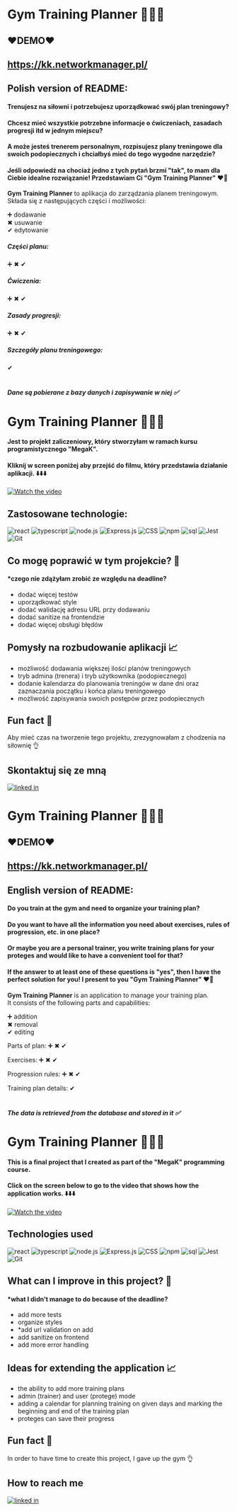 # Gym Training Planner 🏋️‍♀️💪

## ❤️DEMO❤️
## https://kk.networkmanager.pl/

## Polish version of README:

#### Trenujesz na siłowni i potrzebujesz uporządkować swój plan treningowy?
#### Chcesz mieć wszystkie potrzebne informacje o ćwiczeniach, zasadach progresji itd w jednym miejscu?

#### A może jesteś trenerem personalnym, rozpisujesz plany treningowe dla swoich podopiecznych i chciałbyś mieć do tego wygodne narzędzie?

#### Jeśli odpowiedź na chociaż jedno z tych pytań brzmi "tak", to mam dla Ciebie idealne rozwiązanie! Przedstawiam Ci **"Gym Training Planner"** ❤️🤩

**Gym Training Planner** to aplikacja do zarządzania planem treningowym.  
Składa się z następujących części i możliwości:

➕ dodawanie  
️✖ usuwanie  
✔ edytowanie

##### Części planu:
➕
️✖
✔

##### Ćwiczenia:
️➕
️✖
✔

##### Zasady progresji:
➕
️✖
✔

##### Szczegóły planu treningowego:
✔

#
##### Dane są pobierane z bazy danych i zapisywanie w niej ✅

#
# Gym Training Planner 🏋️‍♀️💪

#### Jest to projekt zaliczeniowy, który stworzyłam w ramach kursu programistycznego "MegaK".

#### Kliknij w screen poniżej aby przejść do filmu, który przedstawia działanie aplikacji. ⬇️⬇️⬇️

[![Watch the video](/public/assets/gym-training-planner-preview.png)](https://youtu.be/fUGJYWbEydE)

## Zastosowane technologie:

![react](https://img.shields.io/badge/react%20-%23404d59.svg?logo=react&style=for-the-badge&logoColor=cyan)
![typescript](https://img.shields.io/badge/typescript%20-%23404d59.svg?logo=typescript&style=for-the-badge&logoColor=blue)
![node.js](https://img.shields.io/badge/node.js%20-%23404d59.svg?logo=node.js&style=for-the-badge&logoColor=green)
![Express.js](https://img.shields.io/badge/express.js%20-%23404d59.svg?style=for-the-badge&logo=express&logoColor=%2361DAFB)
![CSS](https://img.shields.io/badge/CSS%20-%23404d59.svg?&style=for-the-badge&logo=css3&logoColor=blue)
![npm](https://img.shields.io/badge/npm%20-%23404d59.svg?logo=npm&style=for-the-badge&logoColor=red)
![sql](https://img.shields.io/badge/sql%20-%23404d59.svg?logo=mysql&style=for-the-badge&logoColor=orange)
![Jest](https://img.shields.io/badge/-jest%20-%23404d59.svg?style=for-the-badge&logo=jest&logoColor=red)
![Git](https://img.shields.io/badge/git%20-%23404d59.svg?style=for-the-badge&logo=git&logoColor=red)

## Co mogę poprawić w tym projekcie? 🤔
#### *czego nie zdążyłam zrobić ze względu na deadline?
* dodać więcej testów
* uporządkować style
* dodać walidację adresu URL przy dodawaniu
* dodać sanitize na frontendzie
* dodać więcej obsługi błędów

## Pomysły na rozbudowanie aplikacji 📈
* możliwość dodawania większej ilości planów treningowych
* tryb admina (trenera) i tryb użytkownika (podopiecznego)
* dodanie kalendarza do planowania treningów w dane dni oraz zaznaczania początku i końca planu treningowego
* możliwość zapisywania swoich postępów przez podopiecznych

## Fun fact 🤡

Aby mieć czas na tworzenie tego projektu, zrezygnowałam z chodzenia na siłownię 👌

## Skontaktuj się ze mną

[<img src="https://img.shields.io/badge/linked%20in-%23404d59.svg?logo=linkedin&style=for-the-badge&logoColor=blue" alt="linked in" />](https://www.linkedin.com/in/katarzyna-kajzer/)

#
#
#

# Gym Training Planner 🏋️‍♀️💪

## ❤️DEMO❤️
## https://kk.networkmanager.pl/

## English version of README:

#### Do you train at the gym and need to organize your training plan?
#### Do you want to have all the information you need about exercises, rules of progression, etc. in one place?

#### Or maybe you are a personal trainer, you write training plans for your proteges and would like to have a convenient tool for that?

#### If the answer to at least one of these questions is "yes", then I have the perfect solution for you! I present to you **"Gym Training Planner"** ❤️🤩

**Gym Training Planner** is an application to manage your training plan.  
It consists of the following parts and capabilities:

➕ addition  
️✖ removal  
✔ editing

Parts of plan:
➕
️✖
✔

Exercises:
️➕
️✖
✔

Progression rules:
➕
️✖
✔

Training plan details:
✔

#
##### The data is retrieved from the database and stored in it ✅

#
# Gym Training Planner 🏋️‍♀️💪

#### This is a final project that I created as part of the "MegaK" programming course.

#### Click on the screen below to go to the video that shows how the application works. ⬇️⬇️⬇️

[![Watch the video](/public/assets/gym-training-planner-preview.png)](https://youtu.be/fUGJYWbEydE)

## Technologies used

![react](https://img.shields.io/badge/react%20-%23404d59.svg?logo=react&style=for-the-badge&logoColor=cyan)
![typescript](https://img.shields.io/badge/typescript%20-%23404d59.svg?logo=typescript&style=for-the-badge&logoColor=blue)
![node.js](https://img.shields.io/badge/node.js%20-%23404d59.svg?logo=node.js&style=for-the-badge&logoColor=green)
![Express.js](https://img.shields.io/badge/express.js%20-%23404d59.svg?style=for-the-badge&logo=express&logoColor=%2361DAFB)
![CSS](https://img.shields.io/badge/CSS%20-%23404d59.svg?&style=for-the-badge&logo=css3&logoColor=blue)
![npm](https://img.shields.io/badge/npm%20-%23404d59.svg?logo=npm&style=for-the-badge&logoColor=red)
![sql](https://img.shields.io/badge/sql%20-%23404d59.svg?logo=mysql&style=for-the-badge&logoColor=orange)
![Jest](https://img.shields.io/badge/-jest%20-%23404d59.svg?style=for-the-badge&logo=jest&logoColor=red)
![Git](https://img.shields.io/badge/git%20-%23404d59.svg?style=for-the-badge&logo=git&logoColor=red)

## What can I improve in this project? 🤔
#### *what I didn't manage to do because of the deadline?
* add more tests
* organize styles
* *add url validation on add
* add sanitize on frontend
* add more error handling

## Ideas for extending the application 📈
* the ability to add more training plans
* admin (trainer) and user (protege) mode
* adding a calendar for planning training on given days and marking the beginning and end of the training plan
* proteges can save their progress

## Fun fact 🤡

In order to have time to create this project, I gave up the gym 👌

## How to reach me

[<img src="https://img.shields.io/badge/linked%20in-%23404d59.svg?logo=linkedin&style=for-the-badge&logoColor=blue" alt="linked in" />](https://www.linkedin.com/in/katarzyna-kajzer/)


